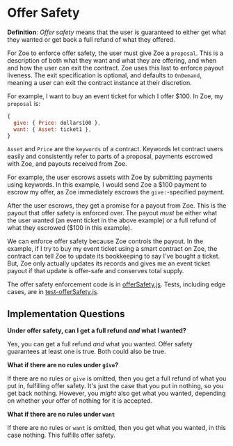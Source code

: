 # Offer Safety

<Zoe-Version/>

**Definition**: *Offer safety* means that the user is guaranteed to either
get what they wanted or get back a full refund of what they offered.

For Zoe to enforce offer safety, the user must
give Zoe a `proposal`. This is a description of both what they want and what
they are offering, and when and how the user can exit the contract. Zoe uses
this last to enforce payout liveness. The exit specification is optional, and
defaults to `OnDemand`, meaning a user can exit the contract instance at their
discretion. 

For example, I want to buy an event ticket for which I offer $100. In Zoe, 
my `proposal` is:

```js
{
  give: { Price: dollars100 },
  want: { Asset: ticket1 },
}
```
`Asset` and `Price` are the `keywords` of a contract. Keywords
let contract users easily and consistently refer to parts of
a proposal, payments escrowed with Zoe, and payouts received from Zoe.

For example, the user escrows assets with Zoe by submitting payments
using keywords. In this example, I would send Zoe a $100 payment to
escrow my offer, as Zoe immediately escrows the `give:`-specified payment.

After the user escrows, they get a promise for a payout from Zoe.
This is the payout that offer safety is enforced over. The payout *must*
be either what the user wanted (an event ticket in the above example)
or a full refund of what they escrowed ($100 in this example).

We can enforce offer safety because Zoe controls the payout. In the example, 
if I try to buy my event ticket using a smart contract on Zoe, the contract
can tell Zoe to update its bookkeeping to say I've bought a ticket.
But, Zoe only actually updates its records and gives me an event ticket
payout if that update is offer-safe and conserves total supply.

The offer safety enforcement code is in
[offerSafety.js](https://github.com/Agoric/agoric-sdk/blob/master/packages/zoe/src/contractFacet/offerSafety.js).
Tests, including edge cases, are in [test-offerSafety.js](https://github.com/Agoric/agoric-sdk/blob/master/packages/zoe/test/unitTests/test-offerSafety.js).

## Implementation Questions

**Under offer safety, can I get a full refund *and* what I wanted?**

Yes, you can get a full refund *and* what you wanted. Offer safety guarantees at least 
one is true. Both could also be true.

**What if there are no rules under `give`?**

If there are no rules or `give` is omitted, then you get a full refund
of what you put in, fulfilling offer safety. It's just the case that
you put in nothing, so you get back nothing. However, you *might* also 
get what you wanted, depending on whether your offer of
nothing for it is accepted.

**What if there are no rules under `want`**

If there are no rules or `want` is omitted, then you get what
you wanted, in this case nothing. This fulfills offer safety.
